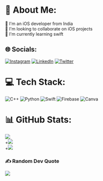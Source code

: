 # 💫 About Me:
🔭 I'm an iOS developer from India<br>👯 I'm looking to collaborate on iOS projects<br>🌱 I'm currently learning swift<br>


## 🌐 Socials:
[![Instagram](https://img.shields.io/badge/Instagram-%23E4405F.svg?logo=Instagram&logoColor=white)](https://instagram.com/dhruvshrivastava18) [![LinkedIn](https://img.shields.io/badge/LinkedIn-%230077B5.svg?logo=linkedin&logoColor=white)](https://www.linkedin.com/in/dhruv-shrivastava-a77041201/) [![Twitter](https://img.shields.io/badge/Twitter-%231DA1F2.svg?logo=Twitter&logoColor=white)](https://twitter.com/Dhruv_1802) 

# 💻 Tech Stack:
![C++](https://img.shields.io/badge/c++-%2300599C.svg?style=for-the-badge&logo=c%2B%2B&logoColor=white) ![Python](https://img.shields.io/badge/python-3670A0?style=for-the-badge&logo=python&logoColor=ffdd54) ![Swift](https://img.shields.io/badge/swift-F54A2A?style=for-the-badge&logo=swift&logoColor=white) ![Firebase](https://img.shields.io/badge/firebase-%23039BE5.svg?style=for-the-badge&logo=firebase) ![Canva](https://img.shields.io/badge/Canva-%2300C4CC.svg?style=for-the-badge&logo=Canva&logoColor=white)

# 📊 GitHub Stats:
![](https://github-readme-streak-stats.herokuapp.com/?user=dhruvshrivastava18&theme=dark&hide_border=true&include_all_commits=true)<br/>
+![](https://github-readme-stats.vercel.app/api?username=dhruvshrivastava18&show_icons=true&theme=dark&hide_border=true)<br/>
+![](https://github-readme-stats.vercel.app/api/top-langs/?username=dhruvshrivastava18&theme=dark&hide_border=true&layout=compact)


### ✍️ Random Dev Quote
![](https://quotes-github-readme.vercel.app/api?type=horizontal&theme=radical)
